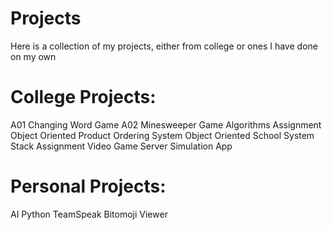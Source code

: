 # Projects
Here is a collection of my projects, either from college or ones I have done on my own

# College Projects:
A01 Changing Word Game
A02 Minesweeper Game
Algorithms Assignment	
Object Oriented Product Ordering System	
Object Oriented School System	
Stack Assignment
Video Game Server Simulation App

# Personal Projects:
AI Python
TeamSpeak Bitomoji Viewer
